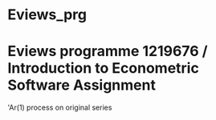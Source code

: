 Eviews_prg
==========
Eviews programme 1219676 / Introduction to Econometric Software Assignment
==========
'Ar(1) process on original series
